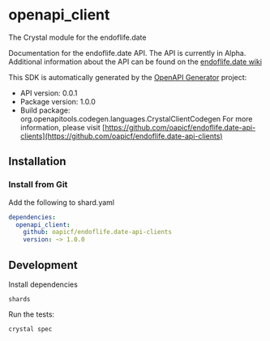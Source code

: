 # openapi_client

The Crystal module for the endoflife.date

Documentation for the endoflife.date API. The API is currently in Alpha. Additional information about the API can be found on the [endoflife.date wiki](https://github.com/endoflife-date/endoflife.date/wiki)

This SDK is automatically generated by the [OpenAPI Generator](https://openapi-generator.tech) project:

- API version: 0.0.1
- Package version: 1.0.0
- Build package: org.openapitools.codegen.languages.CrystalClientCodegen
For more information, please visit [https://github.com/oapicf/endoflife.date-api-clients](https://github.com/oapicf/endoflife.date-api-clients)

## Installation

### Install from Git

Add the following to shard.yaml

```yaml
dependencies:
  openapi_client:
    github: oapicf/endoflife.date-api-clients
    version: ~> 1.0.0
```

## Development

Install dependencies

```shell
shards
```

Run the tests:

```shell
crystal spec
```
